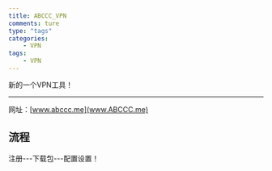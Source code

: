 ```yaml
---
title: ABCCC_VPN
comments: ture
type: "tags"
categories:
	- VPN
tags:
	- VPN
---
```



新的一个VPN工具！

<!-- more -->

--------------------------


网址：[www.abccc.me](www.ABCCC.me)

## 流程

注册---下载包---配置设置！


